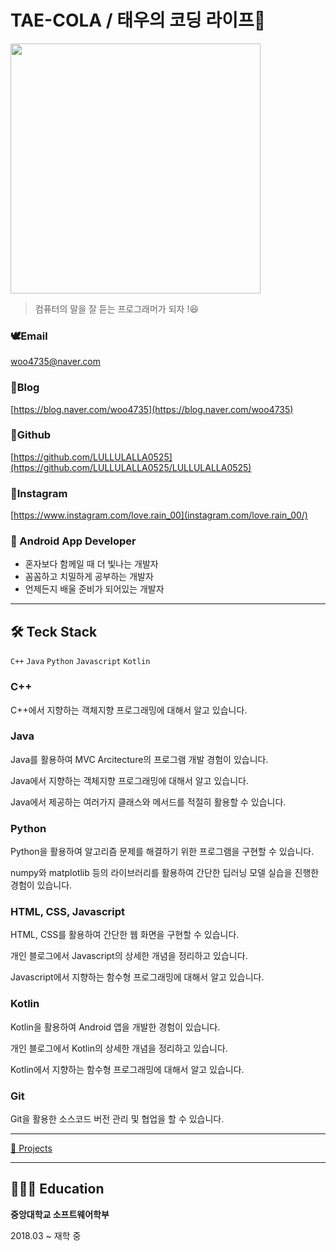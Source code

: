 # TAE-COLA / 태우의 코딩 라이프🐳

<img src="https://user-images.githubusercontent.com/69046742/187909718-34f0dda7-17ca-4235-b57e-a68e135b05ae.jpg" width="400"/>

> 컴퓨터의 말을 잘 듣는 프로그래머가 되자 !😆
> 

### 🕊️Email

woo4735@naver.com

### 🦦Blog

[https://blog.naver.com/woo4735](https://blog.naver.com/woo4735)

### 👾Github

[https://github.com/LULLULALLA0525](https://github.com/LULLULALLA0525/LULLULALLA0525)

### 🐇Instagram

[https://www.instagram.com/love.rain_00](instagram.com/love.rain_00/)

### 📱 Android App Developer

- 혼자보다 함께일 때 더 빛나는 개발자
- 꼼꼼하고 치밀하게 공부하는 개발자
- 언제든지 배울 준비가 되어있는 개발자

---

## 🛠️ Teck Stack

`C++` `Java` `Python` `Javascript` `Kotlin`

### C++

C++에서 지향하는 객체지향 프로그래밍에 대해서 알고 있습니다.

### Java

Java를 활용하여 MVC Arcitecture의 프로그램 개발 경험이 있습니다.

Java에서 지향하는 객체지향 프로그래밍에 대해서 알고 있습니다.

Java에서 제공하는 여러가지 클래스와 메서드를 적절히 활용할 수 있습니다.

### Python

Python을 활용하여 알고리즘 문제를 해결하기 위한 프로그램을 구현할 수 있습니다.

numpy와 matplotlib 등의 라이브러리를 활용하여 간단한 딥러닝 모델 실습을 진행한 경험이 있습니다.

### HTML, CSS, Javascript

HTML, CSS를 활용하여 간단한 웹 화면을 구현할 수 있습니다.

개인 블로그에서 Javascript의 상세한 개념을 정리하고 있습니다.

Javascript에서 지향하는 함수형 프로그래밍에 대해서 알고 있습니다.

### Kotlin

Kotlin을 활용하여 Android 앱을 개발한 경험이 있습니다.

개인 블로그에서 Kotlin의 상세한 개념을 정리하고 있습니다.

Kotlin에서 지향하는 함수형 프로그래밍에 대해서 알고 있습니다.

### Git

Git을 활용한 소스코드 버전 관리 및 협업을 할 수 있습니다.

---

[📒 Projects](https://www.notion.so/6ab6ae31535a4d569562ce64ab8364a7)

---

## 👨🏻‍🎓 Education

**중앙대학교 소프트웨어학부**

2018.03 ~ 재학 중
